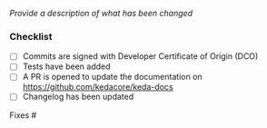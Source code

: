 <!-- Thank you for contributing!
     
     Read more about how you can contribute in our contribution guide:
     https://github.com/kedacore/keda/blob/master/CONTRIBUTING.md
-->

_Provide a description of what has been changed_

### Checklist

- [ ] Commits are signed with Developer Certificate of Origin (DCO)
- [ ] Tests have been added
- [ ] A PR is opened to update the documentation on https://github.com/kedacore/keda-docs
- [ ] Changelog has been updated

Fixes #
